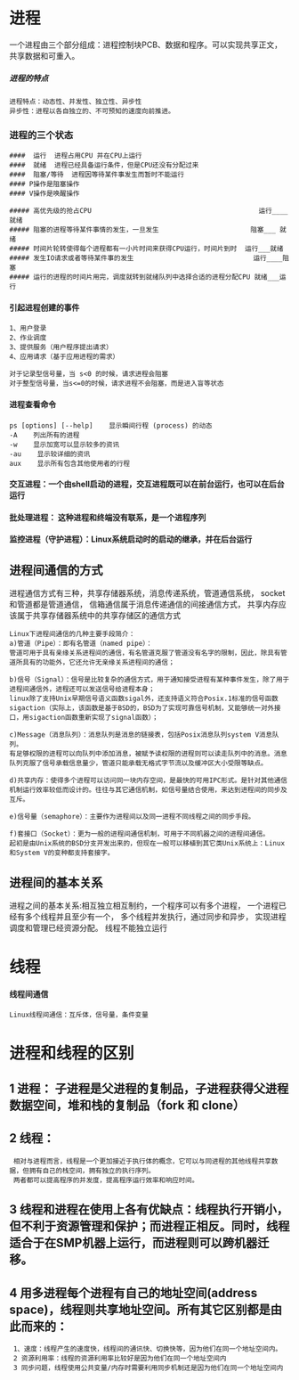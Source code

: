 

# 进程
一个进程由三个部分组成：进程控制块PCB、数据和程序。可以实现共享正文，共享数据和可重入。

##### 进程的特点
```
进程特点：动态性、并发性、独立性、异步性 
异步性：进程以各自独立的、不可预知的速度向前推进。 

```
### 进程的三个状态
```
####  运行  进程占用CPU 并在CPU上运行
####  就绪  进程已经具备运行条件，但是CPU还没有分配过来
####  阻塞/等待  进程因等待某件事发生而暂时不能运行
#### P操作是阻塞操作
#### V操作是唤醒操作
```
```
##### 高优先级的抢占CPU                                          运行____ 就绪
##### 阻塞的进程等待某件事情的发生，一旦发生                       阻塞___ 就绪
##### 时间片轮转使得每个进程都有一小片时间来获得CPU运行，时间片到时  运行___就绪
##### 发生IO请求或者等待某件事的发生                              运行____阻塞
##### 运行的进程的时间片用完，调度就转到就绪队列中选择合适的进程分配CPU 就绪___运行
```
#### 引起进程创建的事件
```
1、用户登录 
2、作业调度 
3、提供服务（用户程序提出请求） 
4、应用请求（基于应用进程的需求） 

对于记录型信号量，当 s<0 的时候，请求进程会阻塞 
对于整型信号量，当s<=0的时候，请求进程不会阻塞，而是进入盲等状态

```
#### 进程查看命令
```
ps [options] [--help]    显示瞬间行程 (process) 的动态 
-A    列出所有的进程 
-w    显示加宽可以显示较多的资讯 
-au    显示较详细的资讯 
aux    显示所有包含其他使用者的行程 

```
#### 交互进程：一个由shell启动的进程，交互进程既可以在前台运行，也可以在后台运行
#### 批处理进程： 这种进程和终端没有联系，是一个进程序列
#### 监控进程（守护进程）：Linux系统启动时的启动的继承，并在后台运行

## 进程间通信的方式
  进程通信方式有三种，共享存储器系统，消息传递系统，管道通信系统，
  socket和管道都是管道通信，
  信箱通信属于消息传递通信的间接通信方式，
  共享内存应该属于共享存储器系统中的共享存储区的通信方式
  ```
Linux下进程间通信的几种主要手段简介： 
a)管道（Pipe）：即有名管道（named pipe）：
管道可用于具有亲缘关系进程间的通信，有名管道克服了管道没有名字的限制，因此，除具有管道所具有的功能外，它还允许无亲缘关系进程间的通信；

b)信号（Signal）：信号是比较复杂的通信方式，用于通知接受进程有某种事件发生，除了用于进程间通信外，进程还可以发送信号给进程本身；
linux除了支持Unix早期信号语义函数sigal外，还支持语义符合Posix.1标准的信号函数sigaction（实际上，该函数是基于BSD的，BSD为了实现可靠信号机制，又能够统一对外接口，用sigaction函数重新实现了signal函数）； 

c)Message（消息队列）：消息队列是消息的链接表，包括Posix消息队列system V消息队列。
有足够权限的进程可以向队列中添加消息，被赋予读权限的进程则可以读走队列中的消息。消息队列克服了信号承载信息量少，管道只能承载无格式字节流以及缓冲区大小受限等缺点。 

d)共享内存：使得多个进程可以访问同一块内存空间，是最快的可用IPC形式。是针对其他通信机制运行效率较低而设计的。往往与其它通信机制，如信号量结合使用，来达到进程间的同步及互斥。 

e)信号量（semaphore）：主要作为进程间以及同一进程不同线程之间的同步手段。 

f)套接口（Socket）：更为一般的进程间通信机制，可用于不同机器之间的进程间通信。
起初是由Unix系统的BSD分支开发出来的，但现在一般可以移植到其它类Unix系统上：Linux和System V的变种都支持套接字。 

  ```
## 进程间的基本关系
  进程之间的基本关系:相互独立相互制约，一个程序可以有多个进程， 一个进程已经有多个线程并且至少有一个，
  多个线程并发执行，通过同步和异步， 实现进程调度和管理已经资源分配。 线程不能独立运行
  
# 线程

#### 线程间通信
```
Linux线程间通信：互斥体，信号量，条件变量 
```

# 进程和线程的区别
## 1 进程： 子进程是父进程的复制品，子进程获得父进程数据空间，堆和栈的复制品（fork 和 clone）
## 2 线程： 
     相对与进程而言，线程是一个更加接近于执行体的概念，它可以与同进程的其他线程共享数据，但拥有自己的栈空间，拥有独立的执行序列。 
     两者都可以提高程序的并发度，提高程序运行效率和响应时间。
## 3 线程和进程在使用上各有优缺点：线程执行开销小，但不利于资源管理和保护；而进程正相反。同时，线程适合于在SMP机器上运行，而进程则可以跨机器迁移。
## 4 用多进程每个进程有自己的地址空间(address space)，线程则共享地址空间。所有其它区别都是由此而来的： 
     1、速度：线程产生的速度快，线程间的通讯快、切换快等，因为他们在同一个地址空间内。 
     2 资源利用率：线程的资源利用率比较好是因为他们在同一个地址空间内
     3 同步问题，线程使用公共变量/内存时需要利用同步机制还是因为他们在同一个地址空间内

